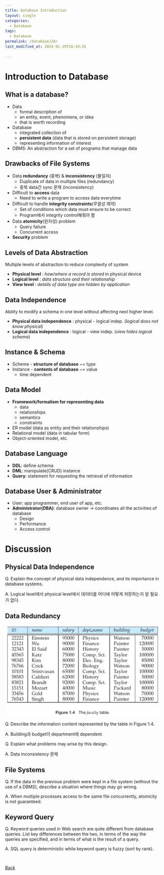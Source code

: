 ```yaml
---
title: Database Introduction
layout: single
categories:
  - Database
tags:
  - Database
permalink: /database/28/
last_modified_at: 2024-01-29T20:19:35

---
```


# Introduction to Database

## What is a database?

* Data
  * formal description of
  * an entity, event, phenomena, or idea
  * that is worth recording
* Database
  * integrated collection of
  * **persistent data** (data that is stored on persistent storage)
  * representing information of interest
* DBMS: An abstraction for a set of programs that manage data

## Drawbacks of File Systems

* Data **redundancy** (중복) & **inconsistency** (불일치)
  * Duplicate of data in multiple files (redundancy)
  * 중복 data간 sync 문제 (inconsistency)
* Difficult to **access** data
  * Need to write a program to access data everytime
* Difficult to handle **integrity constraints**(무결성 제약)
  * Set of conditions which data must ensure to be correct
  * Program에서 integrity control해줘야 함
* Data **atomicity**(원자성) problem
  * Query failure
  * Concurrent access
* **Security** problem

## Levels of Data Abstraction

Multiple levels of abstraction to reduce complexity of system

* **Physical level**  : *how/where a record is stored* in physical device
* **Logical level**   : *data structure and their relationship*
* **View level**      : *details of data type are hidden by application*

## Data Independence

Ability to modify a schema in one level without affecting next higher level.

* **Physical data independence**  : physical - logical indep. (*logical does not know physical*)
* **Logical data independence**   : logical - view indep. (*view hides logical schema*)

## Instance & Schema

* Scheme - **structure of database** ~= type
* Instance - **contents of database** ~= value
  * time dependent

## Data Model

* **Framework/formalism for representing data**
  * data
  * relationships
  * semantics
  * constraints
* ER model (data as entity and their relationships)
* Relational model (data in tabular form)
* Object-oriented model, etc.

## Database Language

* **DDL**: define schema
* **DML**: manipulate(CRUD) instance
* **Query**: statement for requesting the retrieval of information

## Database User & Administrator

* User: app programmer, end user of app, etc.
* **Administrator(DBA)**: database owner -> coordinates all the activities of database
  * Design
  * Performance
  * Access control

# Discussion

## Physical Data Independence

Q. Explain the concept of physical data independence, and its importance in database systems.

A. Logical level에서 physical level에서 데이터를 어디에 어떻게 저장하는지 알 필요가 없다.

## Data Redundancy

![The faculty table](/assets/images/database/001.png)

Q. Describe the information content represented by the table in Figure 1.4.

A. Building과 budget이 department에 dependent.

Q. Explain what problems may arise by this design.

A. Data inconsistency 문제

## File Systems

Q. If the data in the previous problem were kept in a file system (without the use of a DBMS), describe a situation where things may go wrong.

A. When multiple processes access to the same file concurrently, atomicity is not guaranteed.

## Keyword Query

Q. Keyword queries used in Web search are quite different from database queries.
List key differences between the two, in terms of the way the queries are specified, and in terms of what is the result of a query.

A. SQL query is deterministic while keyword query is fuzzy (sort by rank).

<br>

[Back](/database/)